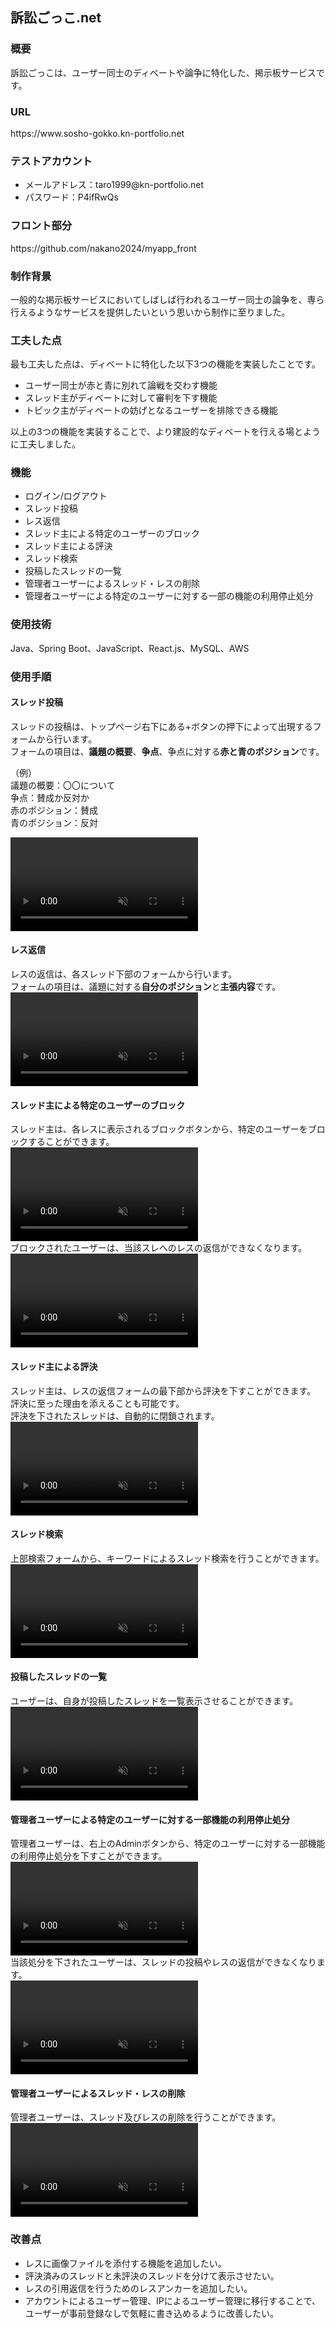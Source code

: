 <h2>訴訟ごっこ.net</h2>

<h3>概要</h3>
<div>
訴訟ごっこは、ユーザー同士のディベートや論争に特化した、掲示板サービスです。
</div>

<h3>URL</h3>
<div>https://www.sosho-gokko.kn-portfolio.net</div>

<h3>テストアカウント</h3>
<ul>
  <li>メールアドレス：taro1999@kn-portfolio.net</li>
  <li>パスワード：P4ifRwQs</li>
</ul>

<h3>フロント部分</h3>
<div>https://github.com/nakano2024/myapp_front</div>

<h3>制作背景</h3>
<div>一般的な掲示板サービスにおいてしばしば行われるユーザー同士の論争を、専ら行えるようなサービスを提供したいという思いから制作に至りました。</div>

<h3>工夫した点</h3>
<p>最も工夫した点は、ディベートに特化した以下3つの機能を実装したことです。</p>
<ul>
  <li>ユーザー同士が赤と青に別れて論戦を交わす機能</li>
  <li>スレッド主がディベートに対して審判を下す機能</li>
  <li>トピック主がディベートの妨げとなるユーザーを排除できる機能</li>
</ul>
<p>以上の3つの機能を実装することで、より建設的なディベートを行える場とように工夫しました。</p> 

<h3>機能</h3>
<ul>
  <li>ログイン/ログアウト</li>
  <li>スレッド投稿</li>
  <li>レス返信</li>
  <li>スレッド主による特定のユーザーのブロック</li>
  <li>スレッド主による評決</li>
  <li>スレッド検索</li>
  <li>投稿したスレッドの一覧</li>
  <li>管理者ユーザーによるスレッド・レスの削除</li>
  <li>管理者ユーザーによる特定のユーザーに対する一部の機能の利用停止処分</li>
</ul>

<h3>使用技術</h3>
<div>Java、Spring Boot、JavaScript、React.js、MySQL、AWS</div>

<h3>使用手順</h3>

<h4>スレッド投稿</h4>
<div>
  <p>
    スレッドの投稿は、トップページ右下にある+ボタンの押下によって出現するフォームから行います。<br/>
    フォームの項目は、<strong>議題の概要</strong>、<strong>争点</strong>、争点に対する<strong>赤と青のポジション</strong>です。
  </p>
  <p>
   （例）<br>
    議題の概要：〇〇について<br>
    争点：賛成か反対か<br>
    赤のポジション：賛成<br>
    青のポジション：反対
  </p>
</div>
<div><video controls muted src=https://user-images.githubusercontent.com/83113782/208531440-bb16f9da-e787-4b79-9330-12ffea53c131.mp4 /></div>

<h4>レス返信</h4>
<div>
  レスの返信は、各スレッド下部のフォームから行います。<br>
  フォームの項目は、議題に対する<strong>自分のポジション</strong>と<strong>主張内容</strong>です。
</div>
<div><video controls muted src=https://user-images.githubusercontent.com/83113782/208532608-4d25260d-24f7-405c-a35e-f80f4fdc2062.mp4 /></div>

<h4>スレッド主による特定のユーザーのブロック</h4>
<div>
  スレッド主は、各レスに表示されるブロックボタンから、特定のユーザーをブロックすることができます。
</div>
<div><video controls muted src=https://user-images.githubusercontent.com/83113782/208533404-2aedff8a-52b4-467d-8acd-f4d956864c34.mp4 /></div>
<div>ブロックされたユーザーは、当該スレへのレスの返信ができなくなります。</div>
<div><video controls muted src=https://user-images.githubusercontent.com/83113782/208537606-ebc58a39-72a1-414c-9030-ee61fb7c26b8.mp4 /></div>

<h4>スレッド主による評決</h4>
<div>
  スレッド主は、レスの返信フォームの最下部から評決を下すことができます。<br/>
  評決に至った理由を添えることも可能です。</br>
  評決を下されたスレッドは、自動的に閉鎖されます。
</div>
<div><video controls muted src=https://user-images.githubusercontent.com/83113782/208537803-86300c07-0356-41a2-ad8d-afbdddd882a3.mp4/></div>

<h4>スレッド検索</h4>
<div>上部検索フォームから、キーワードによるスレッド検索を行うことができます。</div>
<div><video controls muted src=https://user-images.githubusercontent.com/83113782/208538929-c491e05a-e929-4ee5-a574-12abeb8cf5f7.mp4 /></div>

<h4>投稿したスレッドの一覧</h4>
<div>ユーザーは、自身が投稿したスレッドを一覧表示させることができます。</div>
<div><video controls muted src=https://user-images.githubusercontent.com/83113782/208611209-0baceec6-673c-43c5-ae85-993351ccecf6.mp4 /></div>

<h4>管理者ユーザーによる特定のユーザーに対する一部機能の利用停止処分</h4>
<div>管理者ユーザーは、右上のAdminボタンから、特定のユーザーに対する一部機能の利用停止処分を下すことができます。</div>
<div><video controls muted src=https://user-images.githubusercontent.com/83113782/208539497-0d46a6a9-51de-4f45-899e-7ccfc7ac0639.mp4 /></div>

<div>当該処分を下されたユーザーは、スレッドの投稿やレスの返信ができなくなります。</div>
<div><video controls muted src=https://user-images.githubusercontent.com/83113782/208540061-ea3ed2c1-d6c7-4a78-9463-9db9e4d773b0.mp4 /></div>

<h4>管理者ユーザーによるスレッド・レスの削除</h4>
<div>管理者ユーザーは、スレッド及びレスの削除を行うことができます。</div>
<div><video controls muted src=https://user-images.githubusercontent.com/83113782/208544837-37da62a8-073b-4c0b-8383-36421fb4dee2.mp4 /></div>

<h3>改善点</h3>
<div>
  <ul>
    <li>レスに画像ファイルを添付する機能を追加したい。</li>
    <li>評決済みのスレッドと未評決のスレッドを分けて表示させたい。</li>
    <li>レスの引用返信を行うためのレスアンカーを追加したい。</li>
    <li>アカウントによるユーザー管理、IPによるユーザー管理に移行することで、ユーザーが事前登録なしで気軽に書き込めるように改善したい。</li>
  </ul>
</div>



